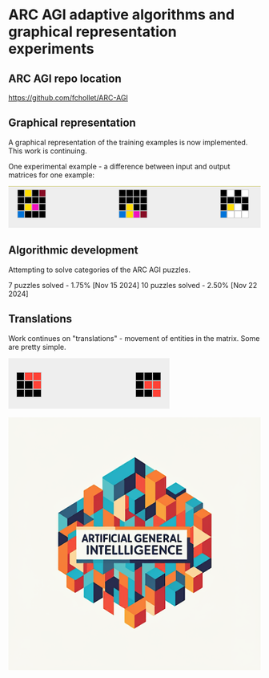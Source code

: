 # ARC AGI adaptive algorithms and graphical representation experiments

## ARC AGI repo location

https://github.com/fchollet/ARC-AGI

## Graphical representation

A graphical representation of the training examples is now implemented.  This work is continuing.

One experimental example - a difference between input and output matrices for one example:

![difference example](docs/images/differenceColumnExample.PNG)

## Algorithmic development

Attempting to solve categories of the ARC AGI puzzles.

7 puzzles solved - 1.75% [Nov 15 2024]
10 puzzles solved - 2.50% [Nov 22 2024]

## Translations

Work continues on "translations" - movement of entities in the matrix.  Some are pretty simple.

![translations example](docs/images/translationsUniform.PNG)

![LOGO HERE](/docs/images/logo.png)
